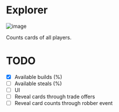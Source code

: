# Explorer

![image](https://user-images.githubusercontent.com/6545534/82131862-63e88b00-979f-11ea-97a7-f251fc1c7e50.png)

Counts cards of all players.

# TODO

- [x] Available builds (%)
- [ ] Available steals (%)
- [ ] UI
- [ ] Reveal cards through trade offers
- [ ] Reveal card counts through robber event
